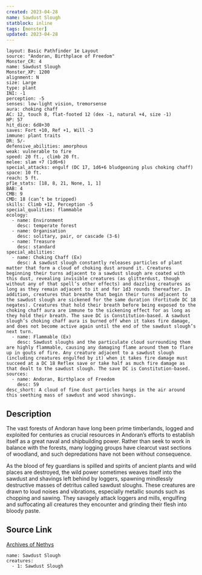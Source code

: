```yaml
---
created: 2023-04-28
name: Sawdust Slough
statblock: inline
tags: [monster]
updated: 2023-04-28
---
```

```statblock
layout: Basic Pathfinder 1e Layout
source: "Andoran, Birthplace of Freedom"
Monster_CR: 4
name: Sawdust Slough
Monster_XP: 1200
alignment: N
size: Large
type: plant
INI: -1
perception: -5
senses: low-light vision, tremorsense
aura: choking chaff
AC: 12, touch 8, flat-footed 12 (dex -1, natural +4, size -1)
HP: 57
hit_dice: 6d8+30
saves: Fort +10, Ref +1, Will -3
immune: plant traits
DR: 5/-
defensive_abilities: amorphous
weak: vulnerable to fire
speed: 20 ft., climb 20 ft.
melee: slam +7 (1d6+6)
special_attacks: engulf (DC 17, 1d6+6 bludgeoning plus choking chaff)
space: 10 ft.
reach: 5 ft.
pf1e_stats: [18, 8, 21, None, 1, 1]
BAB: 4
CMB: 9
CMD: 18 (can’t be tripped)
skills: Climb +12, Perception -5
special_qualities: flammable
ecology:
  - name: Environment
    desc: temperate forest
  - name: Organisation
    desc: solitary, pair, or cascade (3-6)
  - name: Treasure
    desc: standard
special_abilities:
  - name: Choking Chaff (Ex)
    desc: A sawdust slough constantly releases particles of plant matter that form a cloud of choking dust around it. Creatures beginning their turns adjacent to a sawdust slough are coated with this dust, revealing invisible creatures (as glitterdust, though without any of that spell’s other effects) and dazzling creatures as long as they remain adjacent to it and for 1d3 rounds thereafter. In addition, creatures that breathe that begin their turns adjacent to the sawdust slough are sickened for the same duration (Fortitude DC 18 negates). Creatures that hold their breath before being exposed to the choking chaff aura are immune to the sickening effect for as long as they hold their breath. The save DC is Constitution-based. A sawdust slough’s choking chaff aura is burned off when it takes fire damage, and does not become active again until the end of the sawdust slough’s next turn.
  - name: Flammable (Ex)
    desc: Sawdust sloughs and the particulate cloud surrounding them are highly flammable, causing any damaging flame around them to flare up in gouts of fire. Any creature adjacent to a sawdust slough (including creatures engulfed by it) when it takes fire damage must succeed at a DC 18 Reflex save or take half as much fire damage as that dealt to the sawdust slough. The save DC is Constitution-based.
sources:
  - name: Andoran, Birthplace of Freedom
    desc: 59
desc_short: A cloud of fine dust particles hangs in the air around this seething mass of sawdust and wood shavings.
```
## Description
The vast forests of Andoran have long been prime timberlands, logged and exploited for centuries as crucial resources in Andoran’s efforts to establish itself as a great naval and shipbuilding power. Rather than seek to work in balance with the forests, many logging groups have clearcut vast sections of woodland, and such depredations have not been without consequence.

As the blood of fey guardians is spilled and spirits of ancient plants and wild places are destroyed, the wild power sometimes weaves itself into the sawdust and shavings left behind by loggers, spawning mindlessly destructive masses of detritus called sawdust sloughs. These creatures are drawn to loud noises and vibrations, especially metallic sounds such as chopping and sawing. They savagely attack loggers and mills, engulfing and suffocating all creatures they encounter and grinding their flesh into bloody paste.
## Source Link
[Archives of Nethys](https://aonprd.com/MonsterDisplay.aspx?ItemName=Sawdust%20Slough)
```encounter-table
name: Sawdust Slough
creatures:
  - 1: Sawdust Slough
```
